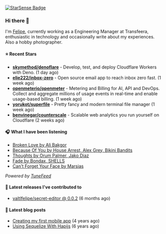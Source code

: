 <a href="https://starsense.app/developer-types" target="_blank"><img src="https://starsense.app/api/badge/?user=valtlfelipe" alt="StarSense Badge"></a>

### Hi there 👋

I'm [Felipe](https://felipevm.com), currently working as a Engineering Manager at Transfeera, enthusiastic in technology and occasionally write about my experiences. Also a hobby photographer.

#### ⭐ Recent Stars
- **[skymethod/denoflare](https://github.com/skymethod/denoflare)** - Develop, test, and deploy Cloudflare Workers with Deno. (1 day ago)
- **[elie222/inbox-zero](https://github.com/elie222/inbox-zero)** - Open source email app to reach inbox zero fast. (1 week ago)
- **[openmeterio/openmeter](https://github.com/openmeterio/openmeter)** - Metering and Billing for AI, API and DevOps. Collect and aggregate millions of usage events in real-time and enable usage-based billing. (1 week ago)
- **[yorukot/superfile](https://github.com/yorukot/superfile)** - Pretty fancy and modern terminal file manager (1 week ago)
- **[benvinegar/counterscale](https://github.com/benvinegar/counterscale)** - Scalable web analytics you run yourself on Cloudflare (2 weeks ago)

#### 🎧 What I have been listening
- [Broken Love by Ali Bakgor](https://open.spotify.com/track/5wprb1HhEty85ASiHm1ydK)
- [Because Of You by House Arrest, Alex Grey, Bikini Bandits](https://open.spotify.com/track/4B1aqIZbCTtEvM0hGzv9EG)
- [Thoughts by Orum Palmer, Jako Diaz](https://open.spotify.com/track/3AXuf2KZ25FKmHHrTYy0YT)
- [Fade by Bondax, SHELLS](https://open.spotify.com/track/1ZjuYhAlovk0Tt4oqRbeDv)
- [Can&#39;t Forget Your Face by Marsias](https://open.spotify.com/track/1RpKULVooOuEzgpver8hof)

_Powered by [TuneFeed](https://tunefeed.app?ref=valtlfelipe-gh-profile)_ 

#### 🚀 Latest releases I've contributed to


- [valtlfelipe/secret-editor @ 0.0.2](https://github.com/valtlfelipe/secret-editor/releases/tag/0.0.2) (6 months ago)

#### 📄 Latest blog posts
- [Creating my first mobile app](https://felipevm.com/posts/creating-my-first-mobile-app/) (4 years ago)
- [Using Sequelize With Hapijs](https://felipevm.com/posts/using-sequelize-with-hapijs/) (6 years ago)
